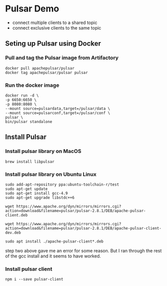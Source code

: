 # Pulsar Demo
* connect multiple clients to a shared topic
* connect exclusive clients to the same topic

## Seting up Pulsar using Docker
### Pull and tag the Pulsar image from Artifactory
```
docker pull apachepulsar/pulsar
docker tag apachepulsar/pulsar pulsar
```

### Run the docker image
```
docker run -d \
-p 6650:6650 \
-p 8080:8080 \
--mount source=pulsardata,target=/pulsar/data \
--mount source=pulsarconf,target=/pulsar/conf \
pulsar \
bin/pulsar standalone
```
## Install Pulsar
### Install pulsar library on MacOS
```
brew install libpulsar
```

### Install pulsar library on Ubuntu Linux
```
sudo add-apt-repository ppa:ubuntu-toolchain-r/test
sudo apt-get update
sudo apt-get install gcc-4.9
sudo apt-get upgrade libstdc++6

wget https://www.apache.org/dyn/mirrors/mirrors.cgi?action=download&filename=pulsar/pulsar-2.8.1/DEB/apache-pulsar-client.deb

wget https://www.apache.org/dyn/mirrors/mirrors.cgi?action=download&filename=pulsar/pulsar-2.8.1/DEB/apache-pulsar-client-dev.deb

sudo apt install ./apache-pulsar-client*.deb
```
step two above gave me an error for some reason.  But I ran through the rest of the gcc install and it seems to have worked.

### Install pulsar client
```
npm i --save pulsar-client
```
